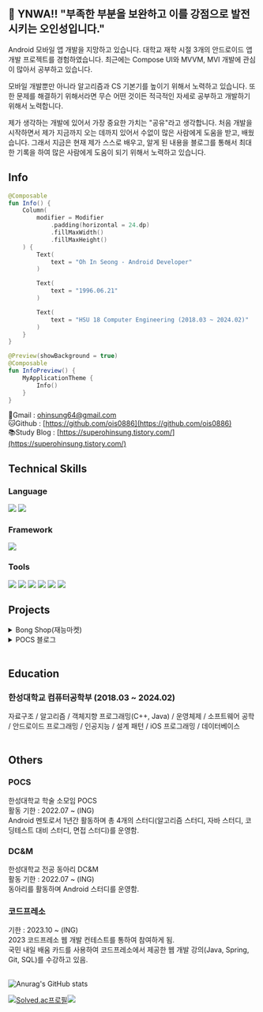 ## 👋 YNWA!! "부족한 부분을 보완하고 이를 강점으로 발전시키는 오인성입니다."
Android 모바일 앱 개발을 지망하고 있습니다. 대학교 재학 시절 3개의 안드로이드 앱 개발 프로젝트를 경험하였습니다. 최근에는 Compose UI와 MVVM, MVI 개발에 관심이 많아서 공부하고 있습니다.

모바일 개발뿐만 아니라 알고리즘과 CS 기본기를 높이기 위해서 노력하고 있습니다. 또한 문제를 해결하기 위해서라면 무슨 어떤 것이든 적극적인 자세로 공부하고 개발하기 위해서 노력합니다.

제가 생각하는 개발에 있어서 가장 중요한 가치는 "공유"라고 생각합니다. 처음 개발을 시작하면서 제가 지금까지 오는 데까지 있어서 수없이 많은 사람에게 도움을 받고, 배웠습니다. 그래서 지금은 현재 제가 스스로 배우고, 알게 된 내용을 블로그를 통해서 최대한 기록을 하여 많은 사람에게 도움이 되기 위해서 노력하고 있습니다.

## Info
```kotlin
@Composable
fun Info() {
    Column(
        modifier = Modifier
            .padding(horizontal = 24.dp)
            .fillMaxWidth()
            .fillMaxHeight()
    ) {
        Text(
            text = "Oh In Seong - Android Developer"
        )

        Text(
            text = "1996.06.21"
        )

        Text(
            text = "HSU 18 Computer Engineering (2018.03 ~ 2024.02)"
        )
    }
}

@Preview(showBackground = true)
@Composable
fun InfoPreview() {
    MyApplicationTheme {
        Info()
    }
}
```
📧Gmail : [ohinsung64@gmail.com](mailto:ohinsung64@gmail.com)<br>
🐱Github : [https://github.com/ois0886](https://github.com/ois0886)<br>
📚Study Blog : [https://superohinsung.tistory.com/](https://superohinsung.tistory.com/)

## Technical Skills
### Language
<img src="https://img.shields.io/badge/Kotlin-7F52FF?style=for-the-badge&logo=Kotlin&logoColor=white"/> <img src="https://img.shields.io/badge/JAVA-007396.svg?style=for-the-badge&logo=JAVA&logoColor=black"> 

### Framework
<img src="https://img.shields.io/badge/Android-3DDC84?style=for-the-badge&logo=Android&logoColor=white"/> 

### Tools
<img src="https://img.shields.io/badge/Git-F05032?style=for-the-badge&logo=Git&logoColor=white"/> <img src="https://img.shields.io/badge/Github-181717?style=for-the-badge&logo=Github&logoColor=white"/> <img src="https://img.shields.io/badge/Visual%20Studio%20Code-007ACC.svg?style=for-the-badge&logo=Visual%20Studio%20Code&logoColor=white"> <img src="https://img.shields.io/badge/Android%20Studio-3DDC84.svg?style=for-the-badge&logo=Android%20Studio&logoColor=white"> <img src="https://img.shields.io/badge/IntelliJ%20IDEA-000000.svg?style=for-the-badge&logo=IntelliJ%20IDEA&logoColor=white"> <img src="https://img.shields.io/badge/Firebase-FFCA28.svg?style=for-the-badge&logo=Firebase&logoColor=white"> 

## Projects
<details>
<summary>Bong Shop(재능마켓)</summary>
<br>

![Thumbnail](https://github.com/GrapeBongBong/Android/assets/58154638/a2f7aab4-991d-4180-a038-9c16b4e2f064) <br>

[깃허브 바로가기](https://github.com/GrapeBongBong/Android) <br>

### Project period
- 2022.12 ~ 2023.06(6개월)<br>

### Fact
- 총 4명의 인원(Server 2명, Android 1명, IOS 1명)이 팀을 구성하여 시작하게 된 6개월 졸업 작품
- 실제 프로젝트 기획부터 디자인까지 직접 만들며, 요구사항을 실제로 작성하며 스프린트를 진행함.

### Lesson
- 
- 
- 

### TechStack
- Coroutine
- Paging3
- View Binding
- ViewModel
- Hilt
- Dagger
- Glide
- Retrofit2
- OkHttp3

</details>

<details>
<summary>POCS 블로그</summary>
<br>

[깃허브 바로가기](https://github.com/hansung-pocs/blog-android) <br>

### Project period
- 2022.07 ~ 2022.09(3개월)<br>

### Refoctor period
- 2022.09 ~ 2022.10(1개월)<br>

### Fact
- 초기 11명의 규모에서 프로젝트를 진행함. (백엔드 2명, 안드로이드 2명, 프론트엔드 5명, PM 2명)
- 프로젝트를 위한 안드로이드 학습기간 2주를 거친 후에 스프린트 8주 + 유지보수 기간 3주를 통해서 실제 앱을 구글 앱 스토어에 출시함.
- 기본적인 안드로이드 기술 스택 뿐만 아니라 [클린 아키텍처](https://superohinsung.tistory.com/74)와 [MVVM](https://superohinsung.tistory.com/66)을 공부해서 실제로 프로젝트를 적용하고 이를 블로그에 글로 게시함.

### Lesson
- 학습과 프로젝트에 있어 중요한 것은 과정을 기록하는 것에 있음을 깨달음.
- 팀프로젝트를 진행함에 있어서 나 자신이 팔로워 보다는 리더형에 가까운 사람임을 깨달았고, 그럼에도 아직은 부족한 리더라는 것을 알게됨.
- 안드로이드 파트에서 팀장을 맡아서 다른 팀(Server, Front)와 대화를 하는 법을 배움
- 팀원들의 자율성을 끌어내기 위한 법을 고민하게 됨.

### TechStack
- Coroutine
- Paging3
- View Binding
- ViewModel
- Compose
- Hilt
- Dagger
- Glide
- Retrofit2
- OkHttp3
- Espresso
- Github Action(CI/CD)

</details>
<br>

## Education

### 한성대학교 컴퓨터공학부 (2018.03 ~ 2024.02) 
자료구조 / 알고리즘 / 객체지향 프로그래밍(C++, Java) / 운영체제 / 소프트웨어 공학 / 안드로이드 프로그래밍 / 인공지능 / 설계 패턴 / iOS 프로그래밍 / 데이터베이스 <br>
<br>

## Others

### POCS
한성대학교 학술 소모임 POCS <br>
활동 기한 : 2022.07 ~ (ING) <br>
Android 멘토로서 1년간 활동하며 총 4개의 스터디(알고리즘 스터디, 자바 스터디, 코딩테스트 대비 스터디, 면접 스터디)를 운영함. <br>

### DC&M
한성대학교 전공 동아리 DC&M <br>
활동 기한 : 2022.07 ~ (ING) <br>
동아리를 활동하며 Android 스터디를 운영함. <br>

### 코드프레소 
기한 : 2023.10 ~ (ING) <br>
2023 코드프레소 웹 개발 컨테스트를 통하여 참여하게 됨. <br>
국민 내일 배움 카드를 사용하여 코드프레소에서 제공한 웹 개발 강의(Java, Spring, Git, SQL)를 수강하고 있음. 
<br>
<br>
<!-- 여기는 나중에 추가
## Certifications
SQLD

컴퓨터 활용능력 1급

OPIC IL
-->

![Anurag's GitHub stats](https://github-readme-stats.vercel.app/api?username=ois0886&show_icons=true&theme=dark)

[![Solved.ac프로필](http://mazassumnida.wtf/api/v2/generate_badge?boj=ois0886)](https://solved.ac/ois0886)<img src="http://mazandi.herokuapp.com/api?handle=ois0886&theme=warm"/>
